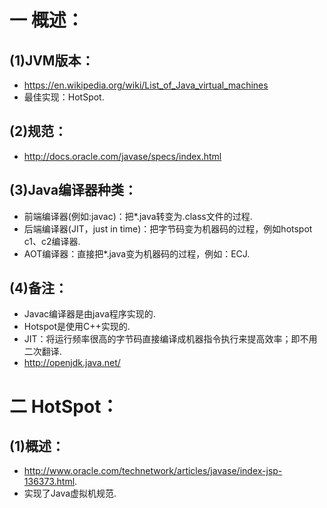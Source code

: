 # 一 概述： 
## (1)JVM版本：
- https://en.wikipedia.org/wiki/List_of_Java_virtual_machines
- 最佳实现：HotSpot.

## (2)规范：
- http://docs.oracle.com/javase/specs/index.html

## (3)Java编译器种类：
- 前端编译器(例如:javac)：把*.java转变为.class文件的过程.
- 后端编译器(JIT，just in time)：把字节码变为机器码的过程，例如hotspot c1、c2编译器.
- AOT编译器：直接把*.java变为机器码的过程，例如：ECJ.

## (4)备注：
- Javac编译器是由java程序实现的.
- Hotspot是使用C++实现的.
- JIT：将运行频率很高的字节码直接编译成机器指令执行来提高效率；即不用二次翻译.
- http://openjdk.java.net/

# 二 HotSpot：
## (1)概述：
- http://www.oracle.com/technetwork/articles/javase/index-jsp-136373.html.
- 实现了Java虚拟机规范.